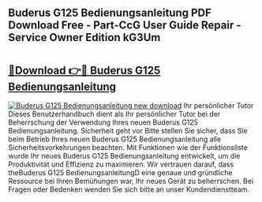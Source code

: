 ## Buderus G125 Bedienungsanleitung PDF Download Free - Part-CcG User Guide Repair - Service Owner Edition kG3Um

# <h2><a href="http://df450xa.blite.top/?on=Buderus+G125+Bedienungsanleitung">🔗Download 👉🔴 Buderus G125 Bedienungsanleitung</a></h2>

[![Buderus G125 Bedienungsanleitung new download](https://i.imgur.com/lujVjoI.png)](http://df450xa.blite.top/?on=Buderus+G125+Bedienungsanleitung)
Ihr persönlicher Tutor Dieses Benutzerhandbuch dient als Ihr persönlicher Tutor bei der Beherrschung der Verwendung Ihres neuen Buderus G125 Bedienungsanleitung. Sicherheit geht vor Bitte stellen Sie sicher, dass Sie beim Betrieb Ihres neuen Buderus G125 Bedienungsanleitung alle Sicherheitsvorkehrungen beachten. Mit Funktionen wie der Funktionsliste wurde Ihr neues Buderus G125 Bedienungsanleitung entwickelt, um die Produktivität und Effizienz zu maximieren. Wir vertrauen darauf, dass theBuderus G125 BedienungsanleitungD eine genaue und gründliche Ressource bei Ihren Bemühungen war, Ihr neues Gerät zu beherrschen. Bei Fragen oder Bedenken wenden Sie sich bitte an unser Kundendienstteam.
